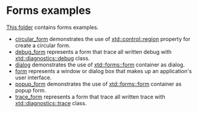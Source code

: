 # Forms examples

[This folder](.) contains forms examples.

* [circular_form](circular_form/README.md) demonstrates the use of [xtd::control::region](https://codedocs.xyz/gammasoft71/xtd/classxtd_1_1forms_1_1control.html#ad87086e004f60985be7fa8d6eb1f8527) property for create a circular form.
* [debug_form](debug_form/README.md) represents a form that trace all written debug with [xtd::diagnostics::debug](https://codedocs.xyz/gammasoft71/xtd/classxtd_1_1diagnostics_1_1debug.html) class.
* [dialog](dialog/README.md) demonstrates the use of [xtd::forms::form](https://codedocs.xyz/gammasoft71/xtd/classxtd_1_1forms_1_1form.html) container as dialog.
* [form](https://codedocs.xyz/gammasoft71/xtd/classxtd_1_1forms_1_1form.html) represents a window or dialog box that makes up an application's user interface.
* [popup_form](popup_form/README.md) demonstrates the use of [xtd::forms::form](https://codedocs.xyz/gammasoft71/xtd/classxtd_1_1forms_1_1form.html) container as popup form.
* [trace_form](trace_form/README.md) represents a form that trace all written trace with [xtd::diagnostics::trace](https://codedocs.xyz/gammasoft71/xtd/classxtd_1_1diagnostics_1_1trace.html) class.
